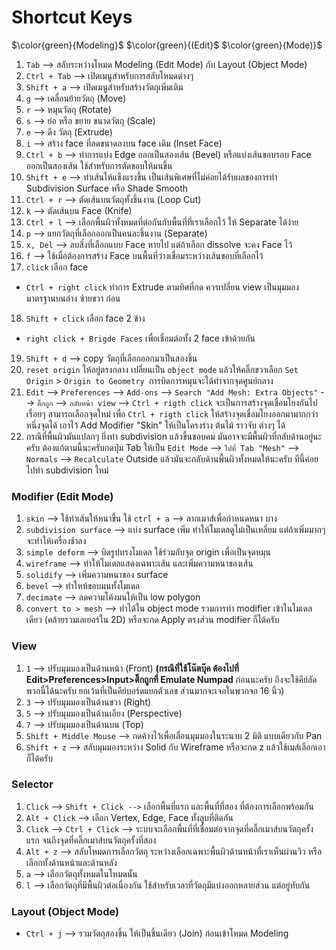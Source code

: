 # Shortcut Keys

$\color{green}{Modeling}$ $\color{green}{(Edit}$ $\color{green}{Mode)}$

1. `Tab` --> สลับระหว่างโหมด Modeling (Edit Mode) กับ Layout (Object Mode)
2. `Ctrl + Tab` --> เปิดเมนูสำหรับการสลับโหมดต่างๆ
3. `Shift + a` --> เปิดเมนูสำหรับสร้างวัตถุเพิ่มเติม
4. `g` --> เคลื่อนย้ายวัตถุ (Move)
5. `r` --> หมุนวัตถุ (Rotate)
6. `s` --> ย่อ หรือ ขยาย ขนาดวัตถุ (Scale)
7. `e` --> ดึง วัตถุ (Extrude)
8. `i` --> สร้าง face ที่ลดขนาดลงบน face เดิม (Inset Face)
9. `Ctrl + b` --> ทำการแบ่ง Edge ออกเป็นสองเส้น (Bevel) หรือแบ่งเส้นขอบรอบ Face ออกเป็นสองเส้น ใช้สำหรับการตัดขอบให้มนขึ้น
10. `Shift + e` --> ทำเส้นให้แข็งแรงขึ้น เป็นเส้นพิเศษที่ไม่ค่อยได้รับผลของการทำ Subdivision Surface หรือ Shade Smooth
11. `Ctrl + r` --> ตัดเส้นบนวัตถุทั้งชิ้นงาน (Loop Cut)
12. `k` --> ตัดเส้นบน Face (Knife)
13. `Ctrl + l` --> เลือกพื้นผิวทั้งหมดที่ต่อกันกับพื้นที่ที่เราเลือกไว้ ให้ Separate ได้ง่าย
14. `p` --> แยกวัตถุที่เลือกออกเป็นคนละชิ้นงาน (Separate)
15. `x, Del` --> ลบสิ่งที่เลือกแบบ Face หายไป แต่ถ้าเลือก dissolve จะคง Face ไว้
16. `f` --> ใช้เมื่อต้องการสร้าง Face บนพื้นที่ว่างเชื่อมระหว่างเส้นขอบที่เลือกไว้
17. `click` เลือก face 
* `Ctrl + right click` ทำการ Extrude ตามทิศที่กด ควรเปลี่ยน view เป็นมุมมองมาตรฐานบนล่าง ซ้ายขวา ก่อน
18. `Shift + click` เลือก face 2 ข้าง
* `right click + Brigde Faces` เพื่อเชื่อมต่อทั้ง 2 face เข้าด้วยกัน 
19. `Shift + d` --> copy วัตถุที่เลือกออกมาเป็นสองชิ้น 
20. `reset origin` ให้อยู่ตรงกลาง เปลี่ยนเป็น `object mode` แล้วให้คลิ๊กขวาเลือก `Set Origin` > `Origin to Geometry `การบิดการหมุนจะได้ทำจากจุดศูนย์กลาง
21. `Edit` --> `Preferences` --> `Add-ons` --> `Search "Add Mesh: Extra Objects"` --> `ติ๊กถูก` --> `กลับหน้า view` --> `Ctrl + rigth click` จะเป็นการสร้างจุดเชื่อมโยงกันไปเรื่อยๆ สามารถเลือกจุดใหม่ เพื่อ `Ctrl + rigth click` ให้สร้างจุดเชื่อมโยงออกมามากกว่าหนึ่งจุดได้ เอาไว้ Add Modifier "Skin" ให้เป็นโครงร่าง ต้นไม้ ราวจับ ต่างๆ ได้ 
22. กรณีที่พื้นผิวมันแปลกๆ ยิ่งทำ subdivision แล้วขึ้นขอบคม มันอาจจะมีพื้นผิวที่กลับด้านอยู่นะครับ ต้องแก้ตามนี้นะครับกดปุ่ม Tab ให้เป็น `Edit Mode` --> `ไปที่ Tab "Mesh"` --> `Normals` --> `Recalculate` Outside แล้วมันจะกลับด้านพื้นผิวทั้งหมดให้นะครับ ทีนี้ค่อยไปทำ subdivision ใหม่

### Modifier (Edit Mode)
1. ``skin`` --> ใช้ทำเส้นให้หนาขึ้น ใช้ `ctrl + a` --> ลากเมาส์เพื่อกำหนดหนา บาง
2. `subdivision surface` --> แบ่ง surface เพิ่ม ทำให้โมเดลดูไม่เป็นเหลี่ยม แต่ถ้าเพิ่มมากๆจะทำให้เครื่องช้าลง
3. `simple deform` --> บิดรูปทรงโมเดล ใช้ร่วมกับจุด origin เพื่อเป็นจุดหมุน
4. `wireframe` --> ทำให้โมเดลแสดงเฉพาะเส้น และเพิ่มความหนาของเส้น
5. `solidify` --> เพิ่มความหนาของ surface 
6. `bevel` --> ทำใหห้ขอบมนทั้งโมเดล
7. `decimate` --> ลดความโค้งมนให้เป็น low polygon
8. `convert to > mesh` --> ทำได้ใน object mode รวมการทำ modifier เข้าในโมเดลเดียว (คล้ายรวมเลเยอร์ใน 2D)  หรือจะกด Apply ตรงส่วน modifier ก็ได้ครับ

### View
1. `1` --> ปรับมุมมองเป็นด้านหน้า (Front) **(กรณีที่ใช้โน๊ตบุ๊ค ต้องไปที่ Edit>Preferences>Input>ติ๊กถูกที่ Emulate Numpad** ก่อนนะครับ ถึงจะใช้คีย์ลัดพวกนี้ได้นะครับ ยกเว้นที่เป็นคีย์บอร์ดแยกตัวเลข ส่วนมากจะเจอในพวกจอ 16 นิ้ว)
2. `3` --> ปรับมุมมองเป็นด้านขวา (Right)
3. `5` --> ปรับมุมมองเป็นด้านเอียง (Perspective)
4. `7` --> ปรับมุมมองเป็นด้านบน (Top)
5. `Shift + Middle Mouse` --> กดค้างไว้เพื่อเลื่อนมุมมองในระนาบ 2 มิติ แบบเดียวกับ Pan
6. `Shift + z` --> สลับมุมมองระหว่าง Solid กับ Wireframe หรือจะกด z แล้วใช้เมส์เลือกเอาก็ได้ครับ

### Selector
1. `Click` --> `Shift + Click -->` เลือกพื้นที่แรก และพื้นที่ที่สอง ที่ต้องการเลือกพร้อมกัน
2. `Alt + Click` --> เลือก Vertex, Edge, Face ทั้งลูบที่ติดกัน
3. `Click` --> `Ctrl + Click` --> ระบบจะเลือกพื้นที่ที่เชื่อมต่อจากจุดที่คลิ๊กเมาส์บนวัตถุครั้งแรก จนถึงจุดที่คลิ๊กเมาส์บนวัตถุครั้งที่สอง
4. `Alt + z` --> สลับโหมดการเลือกวัตถุ ระหว่างเลือกเฉพาะพื้นผิวด้านหน้าที่เราเห็นผ่านวิว หรือเลือกทั้งด้านหน้าและด้านหลัง 
5. `a` --> เลือกวัตถุทั้งหมดในโหมดนั้น
6. `l` --> เลือกวัตถุที่มีพื้นผิวต่อเนื่องกัน ใช้สำหรับเวลาที่วัตถุมีแบ่งออกหลายส่วน แต่อยู่ทับกัน

### Layout (Object Mode)
- `Ctrl + j` --> รวมวัตถุสองชิ้น ให้เป็นชิ้นเดียว (Join) ก่อนเข้าโหมด Modeling